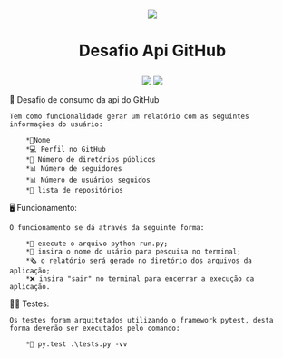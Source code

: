 <p align="center">
    <br>
    <img src="https://github.com/FlexIV07/Desafio-Api-GIt/assets/89098909/4485e106-06b2-483f-9129-c090e21cbed8"/>
    <br>
<p>

<h1 align="center">
  <p align="center">Desafio Api GitHub</p>
</h1>

<p align="center">
<img src="https://img.shields.io/badge/status-funcional-brightgreen">
<img src="https://img.shields.io/badge/Python-3.9-blueviolet"/>
</p>

📓 Desafio de consumo da api do GitHub

    Tem como funcionalidade gerar um relatório com as seguintes informações do usuário:
    
        *👤Nome
        *💻 Perfil no GitHub
        *📂 Número de diretórios públicos
        *📊 Número de seguidores
        *📊 Número de usuários seguidos
        *📂 lista de repositórios

🖥️ Funcionamento:

    O funcionamento se dá através da seguinte forma:
        
        *🐍 execute o arquivo python run.py;
        *👤 insira o nome do usário para pesquisa no terminal;
        *🗞️ o relatório será gerado no diretório dos arquivos da aplicação;
        *❌ insira "sair" no terminal para encerrar a execução da aplicação.

👨‍🔬 Testes:

    Os testes foram arquitetados utilizando o framework pytest, desta forma deverão ser executados pelo comando:

        *🐍 py.test .\tests.py -vv

